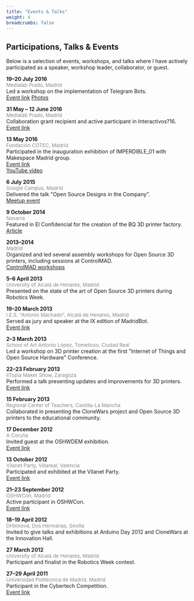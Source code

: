 ```yaml
---
title: "Events & Talks"
weight: 4
breadcrumbs: false
---
```


## Participations, Talks & Events

Below is a selection of events, workshops, and talks where I have actively participated as a speaker, workshop leader, collaborator, or guest.


**19–20 July 2016**  
<span style="font-size: 0.95em; color: #888;">Medialab Prado, Madrid</span>  
Led a workshop on the implementation of Telegram Bots.  
[Event link](https://www.medialab-matadero.es/actividades/taller-de-creacion-de-bots-en-telegram)
[Photos](https://www.flickr.com/photos/medialab-prado/albums/72157670812176270/)



**31 May – 12 June 2016**  
<span style="font-size: 0.95em; color: #888;">Medialab Prado, Madrid</span>  
Collaboration grant recipient and active participant in Interactivos?16.  
[Event link](https://www.medialab-matadero.es/actividades/interactivos16-muestra-de-proyectos)



**13 May 2016**  
<span style="font-size: 0.95em; color: #888;">Fundación COTEC, Madrid</span>  
Participated in the inauguration exhibition of IMPERDIBLE_01 with Makespace Madrid group.  
[Event link](https://cotec.es/noticias-cpt/cotec-celebra-el-imperdible-01/)  
[YouTube video](https://www.youtube.com/watch?v=c9Q0euL4Hr4&t=136)



**6 July 2015**  
<span style="font-size: 0.95em; color: #888;">Google Campus, Madrid</span>  
Delivered the talk "Open Source Designs in the Company".  
[Meetup event](https://www.meetup.com/es-ES/iotmadrid/events/223671950/)



**9 October 2014**  
<span style="font-size: 0.95em; color: #888;">Navarra</span>  
Featured in El Confidencial for the creation of the BQ 3D printer factory.  
[Article](http://www.elconfidencial.com/tecnologia/2014-10-09/bq-aprovecha-sus-good-times-para-explorar-la-impresion-3d_230195/)



**2013–2014**  
<span style="font-size: 0.95em; color: #888;">Madrid</span>  
Organized and led several assembly workshops for Open Source 3D printers, including sessions at ControlMAD.  
[ControlMAD workshops](https://www.controlmad.com/formacion/print-3d)



**5–6 April 2013**  
<span style="font-size: 0.95em; color: #888;">University of Alcalá de Henares, Madrid</span>  
Presented on the state of the art of Open Source 3D printers during Robotics Week.



**19–20 March 2013**  
<span style="font-size: 0.95em; color: #888;">I.E.S. "Antonio Machado", Alcalá de Henares, Madrid</span>  
Served as jury and speaker at the IX edition of MadridBot.  
[Event link](http://asimov.depeca.uah.es/robotica/course/view.php?id=22)



**2–3 March 2013**  
<span style="font-size: 0.95em; color: #888;">School of Art Antonio López, Tomelloso, Ciudad Real</span>  
Led a workshop on 3D printer creation at the first "Internet of Things and Open Source Hardware" Conference.



**22–23 February 2013**  
<span style="font-size: 0.95em; color: #888;">eTopia Maker Show, Zaragoza</span>  
Performed a talk presenting updates and improvements for 3D printers.  
[Event link](http://www.tr3sdland.com/2013/01/etopia-maker-show-zaragoza)



**15 February 2013**  
<span style="font-size: 0.95em; color: #888;">Regional Center of Teachers, Castilla-La Mancha</span>  
Collaborated in presenting the CloneWars project and Open Source 3D printers to the educational community.



**17 December 2012**  
<span style="font-size: 0.95em; color: #888;">A Coruña</span>  
Invited guest at the OSHWDEM exhibition.  
[Event link](https://oshwdem.org/category/ediciones-anteriores/oshwdem-2012/)



**13 October 2012**  
<span style="font-size: 0.95em; color: #888;">Vilanet Party, Villareal, Valencia</span>  
Participated and exhibited at the Vilanet Party.  
[Event link](https://vilanetcon.org)



**21–23 September 2012**  
<span style="font-size: 0.95em; color: #888;">OSHWCon, Madrid</span>  
Active participant in OSHWCon.  
[Event link](https://www.oshwcon.org/actividades-2012)



**18–19 April 2012**  
<span style="font-size: 0.95em; color: #888;">DHInnova, Dos Hermanas, Sevilla</span>  
Invited to give talks and exhibitions at Arduino Day 2012 and CloneWars at the Innovation Hall.



**27 March 2012**  
<span style="font-size: 0.95em; color: #888;">University of Alcalá de Henares, Madrid</span>  
Participant and finalist in the Robotics Week contest.



**27–29 April 2011**  
<span style="font-size: 0.95em; color: #888;">Universidad Politécnica de Madrid, Madrid</span>  
Participant in the Cybertech Competition.  
[Event link](https://www.upm.es/UPM/SalaPrensa/Noticias?fmt=detail&prefmt=articulo&id=aac991c78dc8f210VgnVCM10000009c7648a____)


